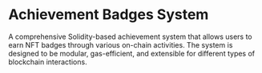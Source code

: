 # Achievement Badges System

A comprehensive Solidity-based achievement system that allows users to earn NFT badges through various on-chain activities. The system is designed to be modular, gas-efficient, and extensible for different types of blockchain interactions.
